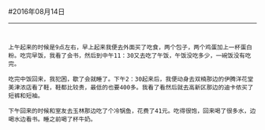 #2016年08月14日
- - - - --
#
    上午起来的时候是9点左右，早上起来我便去外面买了吃食，两个包子，两个鸡蛋加上一杯蛋白粉。吃完早饭，我看了会书，然后到中午11：30又去吃了午饭，午饭没吃多少，一碗饭没有吃完。

    吃完中饭回来，我犯困，歇了会就睡了。下午2：30起来后，我便动身去双楠那边的伊腾洋花堂美津浓店看了鞋，鞋都比较贵，最低的也要400多。我看了看然后就去高新区那边的迪卡侬买了短裤和短袖。

    下午回来的时候和室友去玉林那边吃了个冷锅鱼，花费了41元。吃得很饱，回来喝了很多水，边喝水边看书。睡之前喝了杯牛奶。